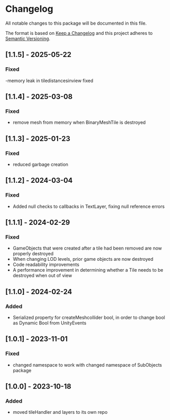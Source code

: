 # Changelog

All notable changes to this package will be documented in this file.

The format is based on [Keep a Changelog](http://keepachangelog.com/en/1.0.0/)
and this project adheres to [Semantic Versioning](http://semver.org/spec/v2.0.0.html).

## [1.1.5] - 2025-05-22
### Fixed
-memory leak in tiledistancesinview fixed

## [1.1.4] - 2025-03-08
### Fixed
- remove mesh from memory when BinaryMeshTile is destroyed

## [1.1.3] - 2025-01-23

### Fixed

- reduced garbage creation

## [1.1.2] - 2024-03-04

### Fixed

- Added null checks to callbacks in TextLayer, fixing null reference errors

## [1.1.1] - 2024-02-29

### Fixed

- GameObjects that were created after a tile had been removed are now properly destroyed
- When changing LOD levels, prior game objects are now destroyed
- Code readability improvements
- A performance improvement in determining whether a Tile needs to be destroyed when out of view

## [1.1.0] - 2024-02-24

### Added

- Serialized property for createMeshcollider bool, in order to change bool as Dynamic Bool from UnityEvents

## [1.0.1] - 2023-11-01

### Fixed

- changed namespace to work with changed namespace of SubObjects package

## [1.0.0] - 2023-10-18

### Added

- moved tileHandler and layers to its own repo

